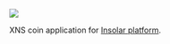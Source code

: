 [<img src="https://insolar.io/st/github-readme-banner.png">](http://insolar.io/?utm_source=Github)

XNS coin application for [Insolar platform](https://github.com/insolar/assured-ledger/ledger-core/v2).
